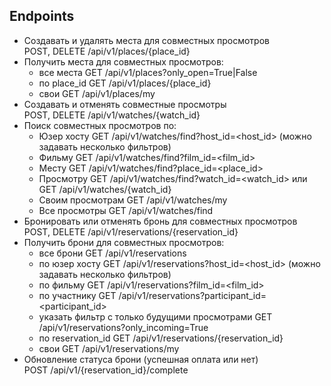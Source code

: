 ## Endpoints
- Cоздавать и удалять места для совместных просмотров  
POST, DELETE /api/v1/places/{place_id}
- Получить места для совместных просмотров:
    - все места GET /api/v1/places?only_open=True|False
    - по place_id GET /api/v1/places/{place_id}
    - свои GET /api/v1/places/my
- Cоздавать и отменять совместные просмотры  
POST, DELETE /api/v1/watches/{watch_id}
- Поиск совместных просмотров по:
    - Юзер хосту GET /api/v1/watches/find?host_id=<host_id> (можно задавать несколько фильтров)
    - Фильму GET /api/v1/watches/find?film_id=<film_id>
    - Месту GET /api/v1/watches/find?place_id=<place_id>
    - Просмотру GET /api/v1/watches/find?watch_id=<watch_id> или GET /api/v1/watches/{watch_id}
    - Своим просмотрам GET /api/v1/watches/my  
    - Все просмотры GET /api/v1/watches/find
- Бронировать или отменять бронь для совместных просмотров  
POST, DELETE /api/v1/reservations/{reservation_id}
- Получить брони для совместных просмотров:
    - все брони GET /api/v1/reservations
    - по юзер хосту GET /api/v1/reservations?host_id=<host_id> (можно задавать несколько фильтров)
    - по фильму GET /api/v1/reservations?film_id=<film_id>
    - по участнику GET /api/v1/reservations?participant_id=<participant_id>
    - указать фильтр с только будущими просмотрами GET /api/v1/reservations?only_incoming=True 
    - по reservation_id GET /api/v1/reservations/{reservation_id}
    - свои GET /api/v1/reservations/my
- Обновление статуса брони (успешная оплата или нет)  
POST /api/v1/{reservation_id}/complete